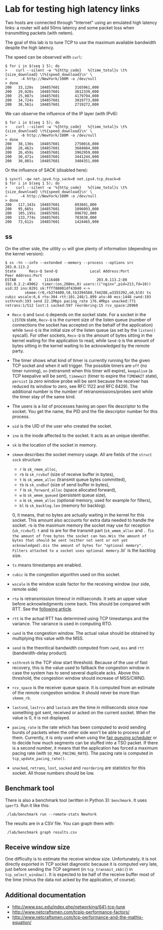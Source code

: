 # Lab for testing high latency links

Two hosts are connected through "Internet" using an emulated high
latency links: a router will add 50ms latency and some packet loss
when transmitting packets (with netem).

The goal of this lab is to tune TCP to use the maximum available
bandwidth despite the high latency.

The speed can be observed with `curl`:

    $ for i in $(seq 1 5); do
    >    curl --silent -w '%{http_code}   %{time_total}s \t%{size_download} \t%{speed_download}\n' \
    >      -4 http://NewYork/100M -o /dev/null
    > done
    200   33,120s   104857601       3165961,000
    200   29,028s   104857601       3612339,000
    200   25,087s   104857601       4179794,000
    200   34,724s   104857601       3019773,000
    200   38,561s   104857601       2719272,000

We can observe the influence of the IP layer (with IPv6):

    $ for i in $(seq 1 5); do
    >    curl --silent -w '%{http_code}   %{time_total}s \t%{size_download} \t%{speed_download}\n' \
    >      -6 http://NewYork/100M -o /dev/null
    > done
    200   38,130s   104857601       2750016,000
    200   28,462s   104857601       3684084,000
    200   26,459s   104857601       3962959,000
    200   30,471s   104857601       3441244,000
    200   30,801s   104857601       3404351,000

Or the influence of SACK (disabled here):

    $ sysctl -qw net.ipv4.tcp_sack=0 net.ipv4.tcp_dsack=0
    $ for i in $(seq 1 5); do
    >    curl --silent -w '%{http_code}   %{time_total}s \t%{size_download} \t%{speed_download}\n' \
    >      -4 http://NewYork/100M -o /dev/null
    > done
    200   117,343s  104857601       893601,000
    200   95,665s   104857601       1096093,000
    200   105,195s  104857601       996792,000
    200   133,774s  104857601       783838,000
    200   73,612s   104857601       1424465,000

## ss

On the other side, the utility `ss` will give plenty of information (depending on the kernel version):

    $ ss -tn --info --extended --memory --process --options src 203.0.113.2
    State      Recv-Q Send-Q               Local Address:Port                 Peer Address:Port
    ESTAB      0      1116408                 203.0.113.2:80                      192.0.2.2:49062  timer:(on,208ms,0) users:(("nginx",pid=213,fd=10)) uid:33 ino:8291 sk:ffff88001df43040 <->
             skmem:(r0,rb374400,t0,tb3394560,f44288,w3355392,o0,bl0) ts cubic wscale:6,6 rto:304 rtt:101.248/1.899 ato:40 mss:1448 cwnd:193 ssthresh:193 send 22.1Mbps pacing_rate 176.4Mbps unacked:771 retrans:1/512 lost:1 sacked:597 reordering:15 rcv_space:28960

 - `Recv-Q` and `Send-Q` depends on the socket state. For a socket in
   the `LISTEN` state, `Recv-Q` is the current size of the listen
   queue (number of connections the socket has accepted on the behalf
   of the application) while `Send-Q` is the initial size of the
   listen queue (as set by the `listen()` syscall). For other sockets,
   `Recv-Q` is the amount of bytes sitting in the kernel waiting for
   the application to read, while `Send-Q` is the amount of bytes
   sitting in the kernel waiting to be acknowledged by the remote
   party.

 - The timer shows what kind of timer is currently running for the
   given TCP socket and when it will trigger. The possible timers are
   `off` (no timer running), `on` (retransmit when this timer will
   expire), `keepalive` (a TCP keepalive will be sent), `timewait`
   (timer to expire the `TIMEWAIT` state), `persist` (a zero window
   probe will be sent because the receiver has reduced its window to
   zero, see RFC 1122 and RFC 6429). The additional number is the
   number of retransmissions/probes sent while the timer stay of the
   same kind.

 - The users is a list of processes having an open file descriptor to
   the socket. You get the name, the PID and the file descriptor
   number for this process.

 - `uid` is the UID of the user who created the socket.

 - `ino` is the inode affected to the socket. It acts as an unique identifier.

 - `sk` is the location of the socket in memory.

 - `skmem` describes the socket memory usage. All are fields of the
   `struct sock` structure:

      - `r` is `sk_rmem_alloc`,
      - `rb` is `sk_rcvbuf` (size of receive buffer in bytes),
      - `t` is `sk_wmem_alloc` (transmit queue bytes committed),
      - `tb` is `sk_sndbuf` (size of send buffer in bytes),
      - `f` is `sk_forward_alloc` (space allocated forward),
      - `w` is `sk_wmem_queued` (persistent queue size),
      - `o` is `sk_omem_alloc` (optional memory, used for example for filters),
      - `bl` is `sk_backlog.len` (memory for backlog).

   0, it means, that no bytes are actually waiting in the kernel for
   this socket. This amount also accounts for extra data needed to
   handle the socket. `rb` is the maximum memory the socket may use
   for reception (`sk_rcvbuf`). `t` and `tb` are for the transmit part
   (`sk_wmem_alloc` and `. `f` is the amount of free bytes the socket
   can has. `w` is the amount of bytes that should be sent (either not
   sent or not yet acknowledged). `o` is the amount of bytes for
   "optional memory". Filters attached to a socket uses optional
   memory. `bl` is the backlog size.

 - `ts` means timestamps are enabled.

 - `cubic` is the congestion algorithm used on this socket.

 - `wscale` is the window scale factor for the receiving window (our
   side, remote side)

 - `rto` is retransmission timeout in milliseconds. It sets an upper
    value before acknowledgments come back. This should be compared
    with RTT. See the
    [following article](http://sgros.blogspot.fr/2012/02/calculating-tcp-rto.html).

 - `rtt` is the actual RTT has determined using TCP timestamps and
    the variance. The variance is used in computing RTO.

 - `cwnd` is the congestion window. The actual value should be
   obtained by multiplying this value with the MSS.

 - `send` is the theoritical bandwidth computed from `cwnd`, `mss` and
   `rtt` (bandwidth-delay product).

 - `ssthresh` is the TCP slow start threshold. Because of the use of
    fast recovery, this is the value used to fallback the congestion
    window in case the system has to send several duplicate
    acks. Above this threshold, the congestion window should increase
    of MSS/CWND.

 - `rcv_space` is the receiver queue space. It is computed from an
   estimate of the remote congestion window. It should never be more
   than `skmem_rb`.

 - `lastsnd`, `lastrcv` and `lastack` are the time in milliseconds
   since now something got sent, received or acked on the current
   socket. When the value is 0, it is not displayed.

 - `pacing_rate` is the rate which has been computed to avoid sending
   bursts of packets when the other side won't be able to process all
   of them. Currently, it is only used when using the
   [fair queuing scheduler](https://lwn.net/Articles/565421/) or to
   decide how much segments can be stuffed into a TSO packet. If there
   is a second number, it means that the application has forced a
   maximum pacing rate (with `SO_MAX_PACING_RATE`). The pacing rate is
   computed in `tcp_update_pacing_rate()`.

 - `unacked`, `retrans`, `lost`, `sacked` and `reordering` are
   statistics for this socket. All those numbers should be low.

## Benchmark tool

There is also a benchmark tool (written in Python 3): `benchmark`. It
uses `iperf3`. Run it like this:

     /lab/benchmark run --remote-stats NewYork

The results are in a CSV file. You can graph them with:

     /lab/benchmark graph results.csv

## Receive window size

One difficulty is to estimate the receive window size. Unfortunately,
it is not directly exported in TCP socket diagnostic because it is
computed very late, just before sending the TCP segment (in
`tcp_transmit_skb()`) in `tcp_select_window()`. It is expected to be
half of the receive buffer most of the time (minus the data not acked
by the application, of course).

## Additional documentation

 - http://www.psc.edu/index.php/networking/641-tcp-tune
 - http://www.netcraftsmen.com/tcpip-performance-factors/
 - http://www.netcraftsmen.com/tcp-performance-and-the-mathis-equation/
